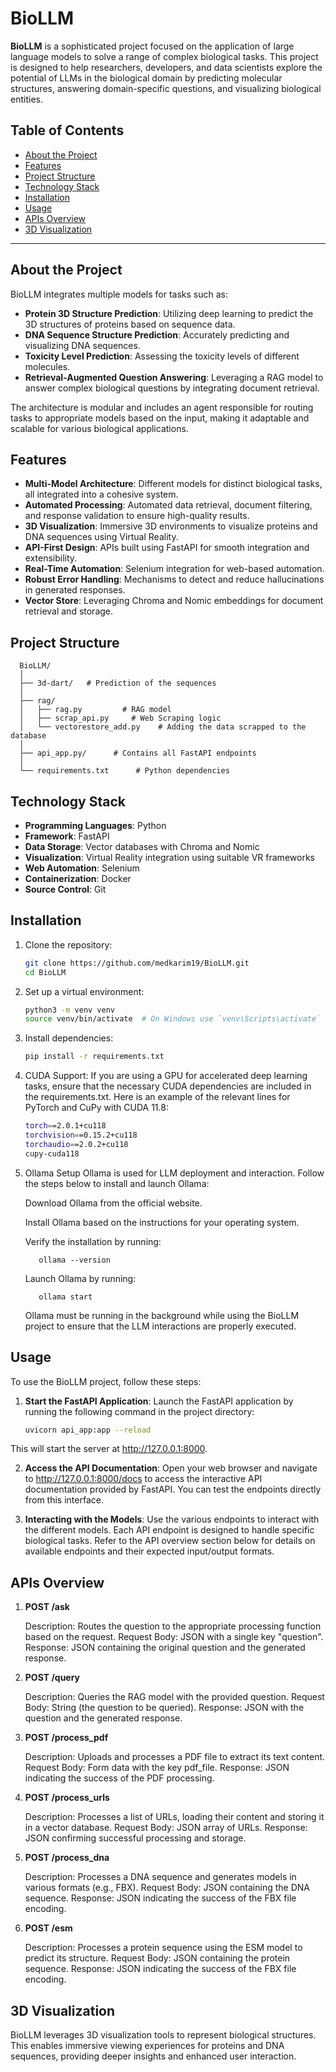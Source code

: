 # BioLLM

**BioLLM** is a sophisticated project focused on the application of large language models to solve a range of complex biological tasks. This project is designed to help researchers, developers, and data scientists explore the potential of LLMs in the biological domain by predicting molecular structures, answering domain-specific questions, and visualizing biological entities.

## Table of Contents

- [About the Project](#about-the-project)
- [Features](#features)
- [Project Structure](#project-structure)
- [Technology Stack](#technology-stack)
- [Installation](#installation)
- [Usage](#usage)
- [APIs Overview](#apis-overview)
- [3D Visualization](#3d-visualization)

---

## About the Project

BioLLM integrates multiple models for tasks such as:

- **Protein 3D Structure Prediction**: Utilizing deep learning to predict the 3D structures of proteins based on sequence data.
- **DNA Sequence Structure Prediction**: Accurately predicting and visualizing DNA sequences.
- **Toxicity Level Prediction**: Assessing the toxicity levels of different molecules.
- **Retrieval-Augmented Question Answering**: Leveraging a RAG model to answer complex biological questions by integrating document retrieval.

The architecture is modular and includes an agent responsible for routing tasks to appropriate models based on the input, making it adaptable and scalable for various biological applications.

## Features

- **Multi-Model Architecture**: Different models for distinct biological tasks, all integrated into a cohesive system.
- **Automated Processing**: Automated data retrieval, document filtering, and response validation to ensure high-quality results.
- **3D Visualization**: Immersive 3D environments to visualize proteins and DNA sequences using Virtual Reality.
- **API-First Design**: APIs built using FastAPI for smooth integration and extensibility.
- **Real-Time Automation**: Selenium integration for web-based automation.
- **Robust Error Handling**: Mechanisms to detect and reduce hallucinations in generated responses.
- **Vector Store**: Leveraging Chroma and Nomic embeddings for document retrieval and storage.

## Project Structure
      
      BioLLM/
      │
      ├── 3d-dart/   # Prediction of the sequences                            
      │ 
      ├── rag/                 
      │   ├── rag.py         # RAG model
      │   ├── scrap_api.py     # Web Scraping logic
      │   └── vectorestore_add.py    # Adding the data scrapped to the database
      │
      ├── api_app.py/      # Contains all FastAPI endpoints     
      │   
      └── requirements.txt      # Python dependencies


## Technology Stack

- **Programming Languages**: Python
- **Framework**: FastAPI
- **Data Storage**: Vector databases with Chroma and Nomic
- **Visualization**: Virtual Reality integration using suitable VR frameworks
- **Web Automation**: Selenium
- **Containerization**: Docker
- **Source Control**: Git

## Installation

1. Clone the repository:

   ```bash
   git clone https://github.com/medkarim19/BioLLM.git
   cd BioLLM

2. Set up a virtual environment:
     ```bash
     python3 -m venv venv
     source venv/bin/activate  # On Windows use `venv\Scripts\activate`

3. Install dependencies:
     ```bash
     pip install -r requirements.txt

4. CUDA Support: If you are using a GPU for accelerated deep learning tasks, ensure that the necessary CUDA dependencies are included in the requirements.txt. Here is an example of the relevant lines for PyTorch and CuPy with CUDA 11.8:
     ```bash
     torch==2.0.1+cu118
     torchvision==0.15.2+cu118
     torchaudio==2.0.2+cu118
     cupy-cuda118

5. Ollama Setup
     Ollama is used for LLM deployment and interaction. Follow the steps below to install and launch Ollama:
     
     Download Ollama from the official website.
     
     Install Ollama based on the instructions for your operating system.
     
     Verify the installation by running:
   
          
          ollama --version
   
     Launch Ollama by running:
   
          
          ollama start
   
     Ollama must be running in the background while using the BioLLM project to ensure that the LLM interactions are properly executed.


## Usage

To use the BioLLM project, follow these steps:

1. **Start the FastAPI Application**:
   Launch the FastAPI application by running the following command in the project directory:

   ```bash
   uvicorn api_app:app --reload

This will start the server at http://127.0.0.1:8000.

2. **Access the API Documentation**: Open your web browser and navigate to http://127.0.0.1:8000/docs to access the interactive API documentation provided by FastAPI. You can test the endpoints directly from this interface.

3. **Interacting with the Models**: Use the various endpoints to interact with the different models. Each API endpoint is designed to handle specific biological tasks. Refer to the API overview section below for details on available endpoints and their expected input/output formats.


## APIs Overview


1. **POST /ask**

   Description: Routes the question to the appropriate processing function based on the request.
   Request Body: JSON with a single key "question".
   Response: JSON containing the original question and the generated response.


2. **POST /query**

   Description: Queries the RAG model with the provided question.
   Request Body: String (the question to be queried).
   Response: JSON with the question and the generated response.


3. **POST /process_pdf**

   Description: Uploads and processes a PDF file to extract its text content.
   Request Body: Form data with the key pdf_file.
   Response: JSON indicating the success of the PDF processing.


4. **POST /process_urls**

   Description: Processes a list of URLs, loading their content and storing it in a vector database.
   Request Body: JSON array of URLs.
   Response: JSON confirming successful processing and storage.


5. **POST /process_dna**

   Description: Processes a DNA sequence and generates models in various formats (e.g., FBX).
   Request Body: JSON containing the DNA sequence.
   Response: JSON indicating the success of the FBX file encoding.


6. **POST /esm**

   Description: Processes a protein sequence using the ESM model to predict its structure.
   Request Body: JSON containing the protein sequence.
   Response: JSON indicating the success of the FBX file encoding.


## 3D Visualization
BioLLM leverages 3D visualization tools to represent biological structures. This enables immersive viewing experiences for proteins and DNA sequences, providing deeper insights and enhanced user interaction.
